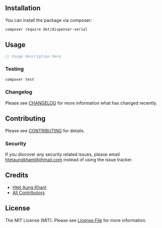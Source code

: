 <!-- # Very short description of the package

[![Latest Version on Packagist](https://img.shields.io/packagist/v/det/dispenser-serial.svg?style=flat-square)](https://packagist.org/packages/det/dispenser-serial)
[![Total Downloads](https://img.shields.io/packagist/dt/det/dispenser-serial.svg?style=flat-square)](https://packagist.org/packages/det/dispenser-serial)
![GitHub Actions](https://github.com/det/dispenser-serial/actions/workflows/main.yml/badge.svg) -->

## Installation

You can install the package via composer:

```bash
composer require det/dispenser-serial
```

## Usage

```php
// Usage description here
```

### Testing

```bash
composer test
```

### Changelog

Please see [CHANGELOG](CHANGELOG.md) for more information what has changed recently.

## Contributing

Please see [CONTRIBUTING](CONTRIBUTING.md) for details.

### Security

If you discover any security related issues, please email htetaungkhant@iihmail.com instead of using the issue tracker.

## Credits

-   [Htet Aung Khant](https://github.com/det)
-   [All Contributors](../../contributors)

## License

The MIT License (MIT). Please see [License File](LICENSE.md) for more information.